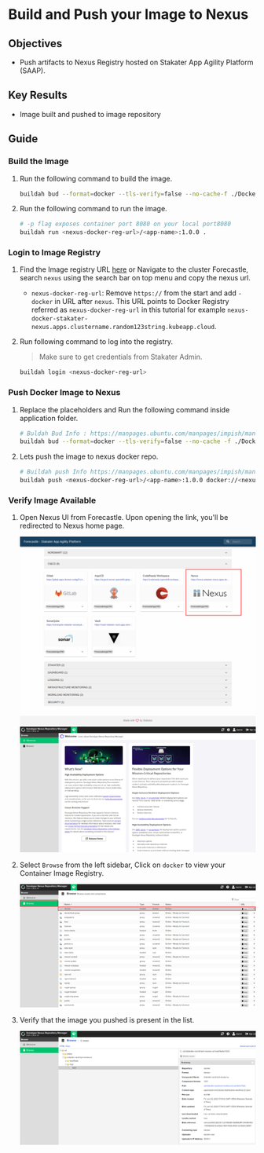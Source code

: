 # Build and Push your Image to Nexus

## Objectives

- Push artifacts to Nexus Registry hosted on Stakater App Agility Platform (SAAP).

## Key Results

- Image built and pushed to image repository

## Guide

### Build the Image

1. Run the following command to build the image.

    ```sh
    buildah bud --format=docker --tls-verify=false --no-cache-f ./Dockerfile -t <nexus-docker-reg-url>/<app-name>:1.0.0 .
    ```

1. Run the following command to run the image.

    ```sh
    # -p flag exposes container port 8080 on your local port8080
    buildah run <nexus-docker-reg-url>/<app-name>:1.0.0 .
    ```

### Login to Image Registry

1. Find the Image registry URL [here](../../../managed-addons/nexus/routes.md) or Navigate to the cluster Forecastle, search `nexus` using the search bar on top menu and copy the nexus url.

    - `nexus-docker-reg-url`: Remove `https://` from the start and add `-docker` in URL after `nexus`. This URL points to Docker Registry referred as `nexus-docker-reg-url` in this tutorial for example `nexus-docker-stakater-nexus.apps.clustername.random123string.kubeapp.cloud`.

1. Run following command to log into the registry.
    > Make sure to get credentials from Stakater Admin.

    ```sh
    buildah login <nexus-docker-reg-url>
    ```

### Push Docker Image to Nexus

1. Replace the placeholders and Run the following command inside application folder.

    ```sh
    # Buldah Bud Info : https://manpages.ubuntu.com/manpages/impish/man1/buildah-bud.1.html
    buildah bud --format=docker --tls-verify=false --no-cache -f ./Dockerfile -t <nexus-docker-reg-url>/<app-name>:1.0.0 .
    ```

1. Lets push the image to nexus docker repo.

    ```sh
    # Buildah push Info https://manpages.ubuntu.com/manpages/impish/man1/buildah-push.1.html
    buildah push <nexus-docker-reg-url>/<app-name>:1.0.0 docker://<nexus-docker-reg-url>/<tenant-name>/<app-name>:1.0.0
    ```

### Verify Image Available

1. Open Nexus UI from Forecastle. Upon opening the link, you'll be redirected to Nexus home page.

   ![`nexus-Forecastle`](../images/nexus-forecastle.png)
   ![`nexus-homepage`](../images/nexus-homepage.png)

1. Select `Browse` from the left sidebar, Click on `docker` to view your Container Image Registry.

   ![`nexus-browse-docker`](../images/nexus-browse-docker.png)

1. Verify that the image you pushed is present in the list.

    ![`nexus-container-image`](../images/nexus-container-image.png)
